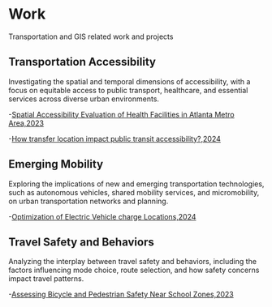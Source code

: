 # Work
Transportation and GIS related work and projects

## Transportation Accessibility

Investigating the spatial and temporal dimensions of accessibility, with a focus on equitable access to public transport, healthcare, and essential services across diverse urban environments.

-[Spatial Accessibility Evaluation of Health Facilities in Atlanta Metro Area,2023](https://github.com/sherlyhu00/Work/blob/GIS-work/SpatialAnalysisAtl.md)

-[How transfer location impact public transit accessibility?,2024](https://github.com/sherlyhu00/Work/blob/GIS-related/transfer.md)

## 	Emerging Mobility

Exploring the implications of new and emerging transportation technologies, such as autonomous vehicles, shared mobility services, and micromobility, on urban transportation networks and planning.

-[Optimization of Electric Vehicle charge Locations,2024](https://storymaps.arcgis.com/stories/baaa0c9ce3a44c9e8a328160274f9e2c)

## Travel Safety and Behaviors
Analyzing the interplay between travel safety and behaviors, including the factors influencing mode choice, route selection, and how safety concerns impact travel patterns.

-[Assessing Bicycle and Pedestrian Safety Near School Zones,2023](https://github.com/sherlyhu00/Work/blob/R-related/Travel_Safety_injury.md)
